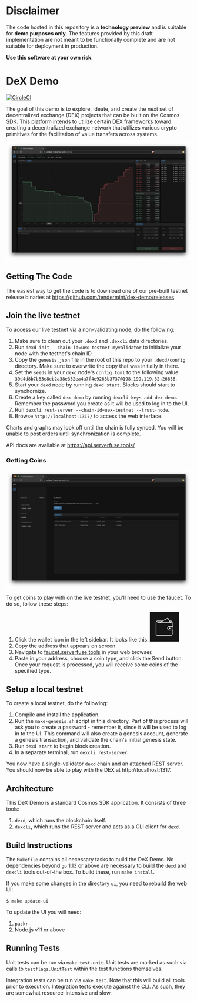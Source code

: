 # Disclaimer

The code hosted in this repository is a **technology preview** and is suitable for **demo purposes only**. The features provided by this draft implementation are not meant to be functionally complete and are not suitable for deployment in production.

**Use this software at your own risk**.

# DeX Demo

[![CircleCI](https://circleci.com/gh/tendermint/dex-demo.svg?style=svg)](https://circleci.com/gh/tendermint/dex-demo)

The goal of this demo is to explore, ideate, and create the next set of decentralized exchange (DEX) projects
that can be built on the Cosmos SDK. This platform intends to utilize certain DEX frameworks toward
creating a decentralized exchange network that utilizes various crypto primitives for the facilitation
of value transfers across systems.

![IDX DeX Demo](./.screenshots/photo5026111012457261159.jpg)

## Getting The Code

The easiest way to get the code is to download one of our pre-built testnet release binaries
at https://github.com/tendermint/dex-demo/releases.

## Join the live testnet

To access our live testnet via a non-validating node, do the following:

1. Make sure to clean out your `.dexd` and `.dexcli` data directories.
2. Run `dexd init --chain-id=uex-testnet myvalidator` to initialize your node with the testnet's chain ID.
3. Copy the `genesis.json` file in the root of this repo to your `.dexd/config` directory. Make sure to overwrite the copy that was initially in there.
4. Set  the `seeds` in your `dexd` node's `config.toml` to the following value: `39d4d8b7b83e8eb2a38e352ea4a7f4e9268b3737@198.199.119.32:26656`.
5. Start your `dexd` node by running `dexd start`. Blocks should start to synchornize.
6. Create a key called `dex-demo` by running `dexcli keys add dex-demo`. Remember the password you create as it will be used to log in to the UI.
7. Run `dexcli rest-server --chain-id=uex-testnet --trust-node`.
8. Browse `http://localhost:1317/` to access the web interface.

Charts and graphs may look off until the chain is fully synced. You will be unable to post orders until synchronization is complete.

API docs are available at https://api.serverfuse.tools/

### Getting Coins

![DeX Demo](./.screenshots/photo5026111012457261162.jpg)

To get coins to play with on the live testnet, you'll need to use the faucet. To do so, follow these steps:

1. Click the wallet icon in the left sidebar. It looks like this: ![Wallet Icon](./docs/images/wallet-icon.png)
2. Copy the address that appears on screen.
3. Navigate to [faucet.serverfuse.tools](https://faucet.serverfuse.tools) in your web browser.
4. Paste in your address, choose a coin type, and click the Send button. Once your request is processed, you will receive some coins of the specified type.

## Setup a local testnet

To create a local testnet, do the following:

1. Compile and install the application.
2. Run the `make-genesis.sh` script in this directory. Part of this process will ask you to create a password - remember it, since it will be used to log in to the UI. This command will also create a genesis account, generate a genesis transaction, and validate the chain's initial genesis state.
3. Run `dexd start` to begin block creation.
4. In a separate terminal, run `dexcli rest-server`.

You now have a single-validator `dexd` chain and an attached REST server. You should now be able to play with the DEX at http://localhost:1317.

## Architecture

This DeX Demo is a standard Cosmos SDK application. It consists of three tools:

1. `dexd`, which runs the blockchain itself.
2. `dexcli`, which runs the REST server and acts as a CLI client for `dexd`.

## Build Instructions

The `Makefile` contains all necessary tasks to build the DeX Demo. No dependencies beyond `go` 1.13 or
above are necessary to build the `dexd` and `dexcli` tools out-of-the box. To build these, run
`make install`.

If you make some changes in the directory `ui`, you need to rebuild the web UI:

```
$ make update-ui
```

To update the UI you will need:

1. `packr`
2. Node.js v11 or above

## Running Tests

Unit tests can be run via `make test-unit`. Unit tests are marked as such via calls to `testflags.UnitTest` within the test functions themselves.

Integration tests can be run via `make test`. Note that this will build all tools prior to execution. Integration tests execute against the CLI. As such, they are somewhat resource-intensive and slow.

